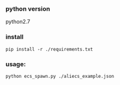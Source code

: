 ### python version
python2.7

### install
`pip install -r ./requirements.txt`

### usage:
`python ecs_spawn.py ./aliecs_example.json`

